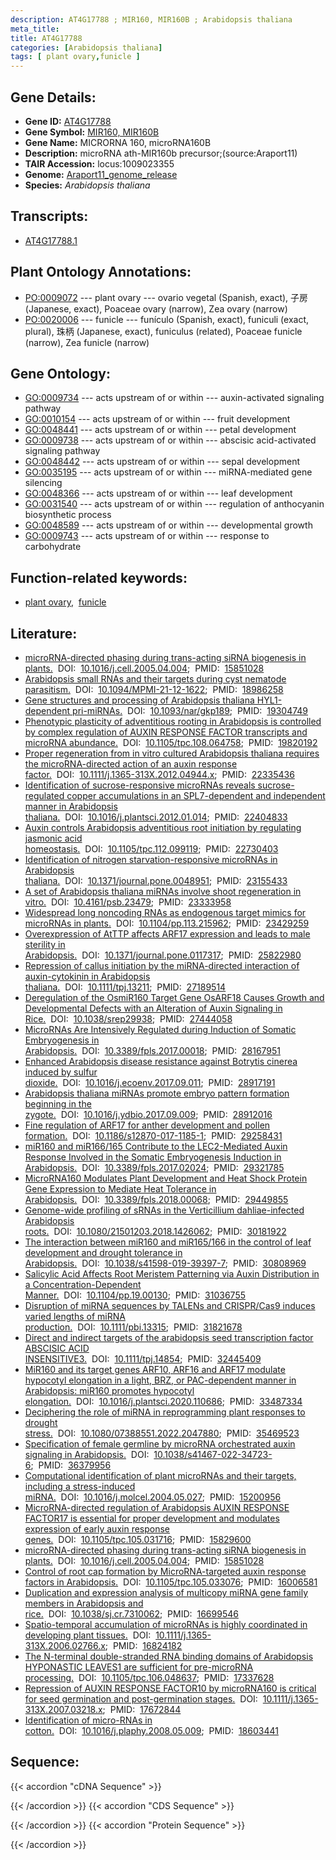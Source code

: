 ```yaml
---
description: AT4G17788 ; MIR160, MIR160B ; Arabidopsis thaliana
meta_title:
title: AT4G17788
categories: [Arabidopsis thaliana]
tags: [ plant ovary,funicle ]
---
```


## Gene Details:
- **Gene ID:** [AT4G17788](https://www.arabidopsis.org/locus?name=AT4G17788)
- **Gene Symbol:** <u>MIR160, MIR160B</u>
- **Gene Name:** MICRORNA 160, microRNA160B
- **Description:**   microRNA ath-MIR160b precursor;(source:Araport11)
- **TAIR Accession:** locus:1009023355
- **Genome:** [Araport11_genome_release](https://www.arabidopsis.org/download/list?dir=Genes%2FAraport11_genome_release)
- **Species:** *Arabidopsis thaliana*

## Transcripts:
   -  [AT4G17788.1](https://www.arabidopsis.org/gene?name=AT4G17788.1)
## Plant Ontology Annotations:
   - [PO:0009072](https://browser.planteome.org/amigo/term/PO:0009072)&nbsp;---&nbsp;plant ovary&nbsp;---&nbsp;ovario vegetal (Spanish, exact), 子房 (Japanese, exact), Poaceae ovary (narrow), Zea ovary (narrow)
   - [PO:0020006](https://browser.planteome.org/amigo/term/PO:0020006)&nbsp;---&nbsp;funicle&nbsp;---&nbsp;funículo (Spanish, exact), funiculi (exact, plural), 珠柄 (Japanese, exact), funiculus (related), Poaceae funicle (narrow), Zea funicle (narrow)
## Gene Ontology:
   - [GO:0009734](https://amigo.geneontology.org/amigo/term/GO:0009734)&nbsp;---&nbsp;acts upstream of or within&nbsp;---&nbsp;auxin-activated signaling pathway
   - [GO:0010154](https://amigo.geneontology.org/amigo/term/GO:0010154)&nbsp;---&nbsp;acts upstream of or within&nbsp;---&nbsp;fruit development
   - [GO:0048441](https://amigo.geneontology.org/amigo/term/GO:0048441)&nbsp;---&nbsp;acts upstream of or within&nbsp;---&nbsp;petal development
   - [GO:0009738](https://amigo.geneontology.org/amigo/term/GO:0009738)&nbsp;---&nbsp;acts upstream of or within&nbsp;---&nbsp;abscisic acid-activated signaling pathway
   - [GO:0048442](https://amigo.geneontology.org/amigo/term/GO:0048442)&nbsp;---&nbsp;acts upstream of or within&nbsp;---&nbsp;sepal development
   - [GO:0035195](https://amigo.geneontology.org/amigo/term/GO:0035195)&nbsp;---&nbsp;acts upstream of or within&nbsp;---&nbsp;miRNA-mediated gene silencing
   - [GO:0048366](https://amigo.geneontology.org/amigo/term/GO:0048366)&nbsp;---&nbsp;acts upstream of or within&nbsp;---&nbsp;leaf development
   - [GO:0031540](https://amigo.geneontology.org/amigo/term/GO:0031540)&nbsp;---&nbsp;acts upstream of or within&nbsp;---&nbsp;regulation of anthocyanin biosynthetic process
   - [GO:0048589](https://amigo.geneontology.org/amigo/term/GO:0048589)&nbsp;---&nbsp;acts upstream of or within&nbsp;---&nbsp;developmental growth
   - [GO:0009743](https://amigo.geneontology.org/amigo/term/GO:0009743)&nbsp;---&nbsp;acts upstream of or within&nbsp;---&nbsp;response to carbohydrate
## Function-related keywords:
   - [plant ovary](/tags/plant-ovary/),&nbsp;&nbsp;[funicle](/tags/funicle/)
## Literature:
   - [microRNA-directed phasing during trans-acting siRNA biogenesis in plants.](https://www.doi.org/10.1016/j.cell.2005.04.004)&nbsp;&nbsp;DOI:&nbsp;&nbsp;[10.1016/j.cell.2005.04.004](https://www.doi.org/10.1016/j.cell.2005.04.004);&nbsp;&nbsp;PMID:&nbsp;&nbsp;[15851028](https://pubmed.ncbi.nlm.nih.gov/15851028/)
   - [Arabidopsis small RNAs and their targets during cyst nematode parasitism.](https://www.doi.org/10.1094/MPMI-21-12-1622)&nbsp;&nbsp;DOI:&nbsp;&nbsp;[10.1094/MPMI-21-12-1622](https://www.doi.org/10.1094/MPMI-21-12-1622);&nbsp;&nbsp;PMID:&nbsp;&nbsp;[18986258](https://pubmed.ncbi.nlm.nih.gov/18986258/)
   - [Gene structures and processing of Arabidopsis thaliana HYL1-dependent pri-miRNAs.](https://www.doi.org/10.1093/nar/gkp189)&nbsp;&nbsp;DOI:&nbsp;&nbsp;[10.1093/nar/gkp189](https://www.doi.org/10.1093/nar/gkp189);&nbsp;&nbsp;PMID:&nbsp;&nbsp;[19304749](https://pubmed.ncbi.nlm.nih.gov/19304749/)
   - [Phenotypic plasticity of adventitious rooting in Arabidopsis is controlled by  complex regulation of AUXIN RESPONSE FACTOR transcripts and microRNA abundance.](https://www.doi.org/10.1105/tpc.108.064758)&nbsp;&nbsp;DOI:&nbsp;&nbsp;[10.1105/tpc.108.064758](https://www.doi.org/10.1105/tpc.108.064758);&nbsp;&nbsp;PMID:&nbsp;&nbsp;[19820192](https://pubmed.ncbi.nlm.nih.gov/19820192/)
   - [Proper regeneration from in vitro cultured Arabidopsis thaliana requires the  microRNA-directed action of an auxin response factor.](https://www.doi.org/10.1111/j.1365-313X.2012.04944.x)&nbsp;&nbsp;DOI:&nbsp;&nbsp;[10.1111/j.1365-313X.2012.04944.x](https://www.doi.org/10.1111/j.1365-313X.2012.04944.x);&nbsp;&nbsp;PMID:&nbsp;&nbsp;[22335436](https://pubmed.ncbi.nlm.nih.gov/22335436/)
   - [Identification of sucrose-responsive microRNAs reveals sucrose-regulated copper  accumulations in an SPL7-dependent and independent manner in Arabidopsis  thaliana.](https://www.doi.org/10.1016/j.plantsci.2012.01.014)&nbsp;&nbsp;DOI:&nbsp;&nbsp;[10.1016/j.plantsci.2012.01.014](https://www.doi.org/10.1016/j.plantsci.2012.01.014);&nbsp;&nbsp;PMID:&nbsp;&nbsp;[22404833](https://pubmed.ncbi.nlm.nih.gov/22404833/)
   - [Auxin controls Arabidopsis adventitious root initiation by regulating jasmonic  acid homeostasis.](https://www.doi.org/10.1105/tpc.112.099119)&nbsp;&nbsp;DOI:&nbsp;&nbsp;[10.1105/tpc.112.099119](https://www.doi.org/10.1105/tpc.112.099119);&nbsp;&nbsp;PMID:&nbsp;&nbsp;[22730403](https://pubmed.ncbi.nlm.nih.gov/22730403/)
   - [Identification of nitrogen starvation-responsive microRNAs in Arabidopsis  thaliana.](https://www.doi.org/10.1371/journal.pone.0048951)&nbsp;&nbsp;DOI:&nbsp;&nbsp;[10.1371/journal.pone.0048951](https://www.doi.org/10.1371/journal.pone.0048951);&nbsp;&nbsp;PMID:&nbsp;&nbsp;[23155433](https://pubmed.ncbi.nlm.nih.gov/23155433/)
   - [A set of Arabidopsis thaliana miRNAs involve shoot regeneration in vitro.](https://www.doi.org/10.4161/psb.23479)&nbsp;&nbsp;DOI:&nbsp;&nbsp;[10.4161/psb.23479](https://www.doi.org/10.4161/psb.23479);&nbsp;&nbsp;PMID:&nbsp;&nbsp;[23333958](https://pubmed.ncbi.nlm.nih.gov/23333958/)
   - [Widespread long noncoding RNAs as endogenous target mimics for microRNAs in  plants.](https://www.doi.org/10.1104/pp.113.215962)&nbsp;&nbsp;DOI:&nbsp;&nbsp;[10.1104/pp.113.215962](https://www.doi.org/10.1104/pp.113.215962);&nbsp;&nbsp;PMID:&nbsp;&nbsp;[23429259](https://pubmed.ncbi.nlm.nih.gov/23429259/)
   - [Overexpression of AtTTP affects ARF17 expression and leads to male sterility in  Arabidopsis.](https://www.doi.org/10.1371/journal.pone.0117317)&nbsp;&nbsp;DOI:&nbsp;&nbsp;[10.1371/journal.pone.0117317](https://www.doi.org/10.1371/journal.pone.0117317);&nbsp;&nbsp;PMID:&nbsp;&nbsp;[25822980](https://pubmed.ncbi.nlm.nih.gov/25822980/)
   - [Repression of callus initiation by the miRNA-directed interaction of  auxin-cytokinin in Arabidopsis thaliana.](https://www.doi.org/10.1111/tpj.13211)&nbsp;&nbsp;DOI:&nbsp;&nbsp;[10.1111/tpj.13211](https://www.doi.org/10.1111/tpj.13211);&nbsp;&nbsp;PMID:&nbsp;&nbsp;[27189514](https://pubmed.ncbi.nlm.nih.gov/27189514/)
   - [Deregulation of the OsmiR160 Target Gene OsARF18 Causes Growth and Developmental  Defects with an Alteration of Auxin Signaling in Rice.](https://www.doi.org/10.1038/srep29938)&nbsp;&nbsp;DOI:&nbsp;&nbsp;[10.1038/srep29938](https://www.doi.org/10.1038/srep29938);&nbsp;&nbsp;PMID:&nbsp;&nbsp;[27444058](https://pubmed.ncbi.nlm.nih.gov/27444058/)
   - [MicroRNAs Are Intensively Regulated during Induction of Somatic Embryogenesis in  Arabidopsis.](https://www.doi.org/10.3389/fpls.2017.00018)&nbsp;&nbsp;DOI:&nbsp;&nbsp;[10.3389/fpls.2017.00018](https://www.doi.org/10.3389/fpls.2017.00018);&nbsp;&nbsp;PMID:&nbsp;&nbsp;[28167951](https://pubmed.ncbi.nlm.nih.gov/28167951/)
   - [Enhanced Arabidopsis disease resistance against Botrytis cinerea induced by  sulfur dioxide.](https://www.doi.org/10.1016/j.ecoenv.2017.09.011)&nbsp;&nbsp;DOI:&nbsp;&nbsp;[10.1016/j.ecoenv.2017.09.011](https://www.doi.org/10.1016/j.ecoenv.2017.09.011);&nbsp;&nbsp;PMID:&nbsp;&nbsp;[28917191](https://pubmed.ncbi.nlm.nih.gov/28917191/)
   - [Arabidopsis thaliana miRNAs promote embryo pattern formation beginning in the  zygote.](https://www.doi.org/10.1016/j.ydbio.2017.09.009)&nbsp;&nbsp;DOI:&nbsp;&nbsp;[10.1016/j.ydbio.2017.09.009](https://www.doi.org/10.1016/j.ydbio.2017.09.009);&nbsp;&nbsp;PMID:&nbsp;&nbsp;[28912016](https://pubmed.ncbi.nlm.nih.gov/28912016/)
   - [Fine regulation of ARF17 for anther development and pollen formation.](https://www.doi.org/10.1186/s12870-017-1185-1)&nbsp;&nbsp;DOI:&nbsp;&nbsp;[10.1186/s12870-017-1185-1](https://www.doi.org/10.1186/s12870-017-1185-1);&nbsp;&nbsp;PMID:&nbsp;&nbsp;[29258431](https://pubmed.ncbi.nlm.nih.gov/29258431/)
   - [miR160 and miR166/165 Contribute to the LEC2-Mediated Auxin Response Involved in  the Somatic Embryogenesis Induction in Arabidopsis.](https://www.doi.org/10.3389/fpls.2017.02024)&nbsp;&nbsp;DOI:&nbsp;&nbsp;[10.3389/fpls.2017.02024](https://www.doi.org/10.3389/fpls.2017.02024);&nbsp;&nbsp;PMID:&nbsp;&nbsp;[29321785](https://pubmed.ncbi.nlm.nih.gov/29321785/)
   - [MicroRNA160 Modulates Plant Development and Heat Shock Protein Gene Expression to  Mediate Heat Tolerance in Arabidopsis.](https://www.doi.org/10.3389/fpls.2018.00068)&nbsp;&nbsp;DOI:&nbsp;&nbsp;[10.3389/fpls.2018.00068](https://www.doi.org/10.3389/fpls.2018.00068);&nbsp;&nbsp;PMID:&nbsp;&nbsp;[29449855](https://pubmed.ncbi.nlm.nih.gov/29449855/)
   - [Genome-wide profiling of sRNAs in the Verticillium dahliae-infected Arabidopsis  roots.](https://www.doi.org/10.1080/21501203.2018.1426062)&nbsp;&nbsp;DOI:&nbsp;&nbsp;[10.1080/21501203.2018.1426062](https://www.doi.org/10.1080/21501203.2018.1426062);&nbsp;&nbsp;PMID:&nbsp;&nbsp;[30181922](https://pubmed.ncbi.nlm.nih.gov/30181922/)
   - [The interaction between miR160 and miR165/166 in the control of leaf development  and drought tolerance in Arabidopsis.](https://www.doi.org/10.1038/s41598-019-39397-7)&nbsp;&nbsp;DOI:&nbsp;&nbsp;[10.1038/s41598-019-39397-7](https://www.doi.org/10.1038/s41598-019-39397-7);&nbsp;&nbsp;PMID:&nbsp;&nbsp;[30808969](https://pubmed.ncbi.nlm.nih.gov/30808969/)
   - [Salicylic Acid Affects Root Meristem Patterning via Auxin Distribution in a  Concentration-Dependent Manner.](https://www.doi.org/10.1104/pp.19.00130)&nbsp;&nbsp;DOI:&nbsp;&nbsp;[10.1104/pp.19.00130](https://www.doi.org/10.1104/pp.19.00130);&nbsp;&nbsp;PMID:&nbsp;&nbsp;[31036755](https://pubmed.ncbi.nlm.nih.gov/31036755/)
   - [Disruption of miRNA sequences by TALENs and CRISPR/Cas9 induces varied lengths of  miRNA production.](https://www.doi.org/10.1111/pbi.13315)&nbsp;&nbsp;DOI:&nbsp;&nbsp;[10.1111/pbi.13315](https://www.doi.org/10.1111/pbi.13315);&nbsp;&nbsp;PMID:&nbsp;&nbsp;[31821678](https://pubmed.ncbi.nlm.nih.gov/31821678/)
   - [Direct and indirect targets of the arabidopsis seed transcription factor ABSCISIC  ACID INSENSITIVE3.](https://www.doi.org/10.1111/tpj.14854)&nbsp;&nbsp;DOI:&nbsp;&nbsp;[10.1111/tpj.14854](https://www.doi.org/10.1111/tpj.14854);&nbsp;&nbsp;PMID:&nbsp;&nbsp;[32445409](https://pubmed.ncbi.nlm.nih.gov/32445409/)
   - [MiR160 and its target genes ARF10, ARF16 and ARF17 modulate hypocotyl elongation  in a light, BRZ, or PAC-dependent manner in Arabidopsis: miR160 promotes  hypocotyl elongation.](https://www.doi.org/10.1016/j.plantsci.2020.110686)&nbsp;&nbsp;DOI:&nbsp;&nbsp;[10.1016/j.plantsci.2020.110686](https://www.doi.org/10.1016/j.plantsci.2020.110686);&nbsp;&nbsp;PMID:&nbsp;&nbsp;[33487334](https://pubmed.ncbi.nlm.nih.gov/33487334/)
   - [Deciphering the role of miRNA in reprogramming plant responses to drought stress.](https://www.doi.org/10.1080/07388551.2022.2047880)&nbsp;&nbsp;DOI:&nbsp;&nbsp;[10.1080/07388551.2022.2047880](https://www.doi.org/10.1080/07388551.2022.2047880);&nbsp;&nbsp;PMID:&nbsp;&nbsp;[35469523](https://pubmed.ncbi.nlm.nih.gov/35469523/)
   - [Specification of female germline by microRNA orchestrated auxin signaling in  Arabidopsis.](https://www.doi.org/10.1038/s41467-022-34723-6)&nbsp;&nbsp;DOI:&nbsp;&nbsp;[10.1038/s41467-022-34723-6](https://www.doi.org/10.1038/s41467-022-34723-6);&nbsp;&nbsp;PMID:&nbsp;&nbsp;[36379956](https://pubmed.ncbi.nlm.nih.gov/36379956/)
   - [Computational identification of plant microRNAs and their targets, including a  stress-induced miRNA.](https://www.doi.org/10.1016/j.molcel.2004.05.027)&nbsp;&nbsp;DOI:&nbsp;&nbsp;[10.1016/j.molcel.2004.05.027](https://www.doi.org/10.1016/j.molcel.2004.05.027);&nbsp;&nbsp;PMID:&nbsp;&nbsp;[15200956](https://pubmed.ncbi.nlm.nih.gov/15200956/)
   - [MicroRNA-directed regulation of Arabidopsis AUXIN RESPONSE FACTOR17 is essential  for proper development and modulates expression of early auxin response genes.](https://www.doi.org/10.1105/tpc.105.031716)&nbsp;&nbsp;DOI:&nbsp;&nbsp;[10.1105/tpc.105.031716](https://www.doi.org/10.1105/tpc.105.031716);&nbsp;&nbsp;PMID:&nbsp;&nbsp;[15829600](https://pubmed.ncbi.nlm.nih.gov/15829600/)
   - [microRNA-directed phasing during trans-acting siRNA biogenesis in plants.](https://www.doi.org/10.1016/j.cell.2005.04.004)&nbsp;&nbsp;DOI:&nbsp;&nbsp;[10.1016/j.cell.2005.04.004](https://www.doi.org/10.1016/j.cell.2005.04.004);&nbsp;&nbsp;PMID:&nbsp;&nbsp;[15851028](https://pubmed.ncbi.nlm.nih.gov/15851028/)
   - [Control of root cap formation by MicroRNA-targeted auxin response factors in  Arabidopsis.](https://www.doi.org/10.1105/tpc.105.033076)&nbsp;&nbsp;DOI:&nbsp;&nbsp;[10.1105/tpc.105.033076](https://www.doi.org/10.1105/tpc.105.033076);&nbsp;&nbsp;PMID:&nbsp;&nbsp;[16006581](https://pubmed.ncbi.nlm.nih.gov/16006581/)
   - [Duplication and expression analysis of multicopy miRNA gene family members in  Arabidopsis and rice.](https://www.doi.org/10.1038/sj.cr.7310062)&nbsp;&nbsp;DOI:&nbsp;&nbsp;[10.1038/sj.cr.7310062](https://www.doi.org/10.1038/sj.cr.7310062);&nbsp;&nbsp;PMID:&nbsp;&nbsp;[16699546](https://pubmed.ncbi.nlm.nih.gov/16699546/)
   - [Spatio-temporal accumulation of microRNAs is highly coordinated in developing  plant tissues.](https://www.doi.org/10.1111/j.1365-313X.2006.02766.x)&nbsp;&nbsp;DOI:&nbsp;&nbsp;[10.1111/j.1365-313X.2006.02766.x](https://www.doi.org/10.1111/j.1365-313X.2006.02766.x);&nbsp;&nbsp;PMID:&nbsp;&nbsp;[16824182](https://pubmed.ncbi.nlm.nih.gov/16824182/)
   - [The N-terminal double-stranded RNA binding domains of Arabidopsis HYPONASTIC  LEAVES1 are sufficient for pre-microRNA processing.](https://www.doi.org/10.1105/tpc.106.048637)&nbsp;&nbsp;DOI:&nbsp;&nbsp;[10.1105/tpc.106.048637](https://www.doi.org/10.1105/tpc.106.048637);&nbsp;&nbsp;PMID:&nbsp;&nbsp;[17337628](https://pubmed.ncbi.nlm.nih.gov/17337628/)
   - [Repression of AUXIN RESPONSE FACTOR10 by microRNA160 is critical for seed  germination and post-germination stages.](https://www.doi.org/10.1111/j.1365-313X.2007.03218.x)&nbsp;&nbsp;DOI:&nbsp;&nbsp;[10.1111/j.1365-313X.2007.03218.x](https://www.doi.org/10.1111/j.1365-313X.2007.03218.x);&nbsp;&nbsp;PMID:&nbsp;&nbsp;[17672844](https://pubmed.ncbi.nlm.nih.gov/17672844/)
   - [Identification of micro-RNAs in cotton.](https://www.doi.org/10.1016/j.plaphy.2008.05.009)&nbsp;&nbsp;DOI:&nbsp;&nbsp;[10.1016/j.plaphy.2008.05.009](https://www.doi.org/10.1016/j.plaphy.2008.05.009);&nbsp;&nbsp;PMID:&nbsp;&nbsp;[18603441](https://pubmed.ncbi.nlm.nih.gov/18603441/)
## Sequence:
{{< accordion "cDNA Sequence" >}}

{{< /accordion >}}
{{< accordion "CDS Sequence" >}}

{{< /accordion >}}
{{< accordion "Protein Sequence" >}}

{{< /accordion >}}

